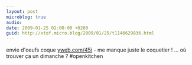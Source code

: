 ```yaml
---
layout: post
microblog: true
audio: 
date: 2009-01-25 02:00:00 +0200
guid: http://xtof.micro.blog/2009/01/25/t1146629836.html
---
```

envie d'oeufs coque [yweb.com/45i](http://yweb.com/45i) - me manque juste le coquetier ! ... où trouver ça un dimanche ? #openkitchen
